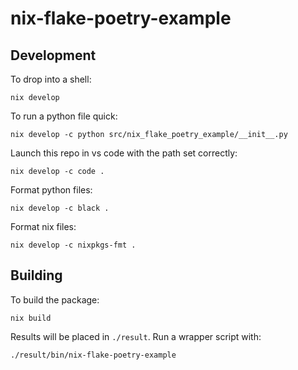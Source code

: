 # nix-flake-poetry-example


## Development

To drop into a shell:

	nix develop
	
To run a python file quick:

	nix develop -c python src/nix_flake_poetry_example/__init__.py
	
Launch this repo in vs code with the path set correctly:

	nix develop -c code .
	
Format python files:

	nix develop -c black .
	
Format nix files:

	nix develop -c nixpkgs-fmt .
	
## Building

To build the package:

	nix build

Results will be placed in `./result`. Run a wrapper script with:

	./result/bin/nix-flake-poetry-example
